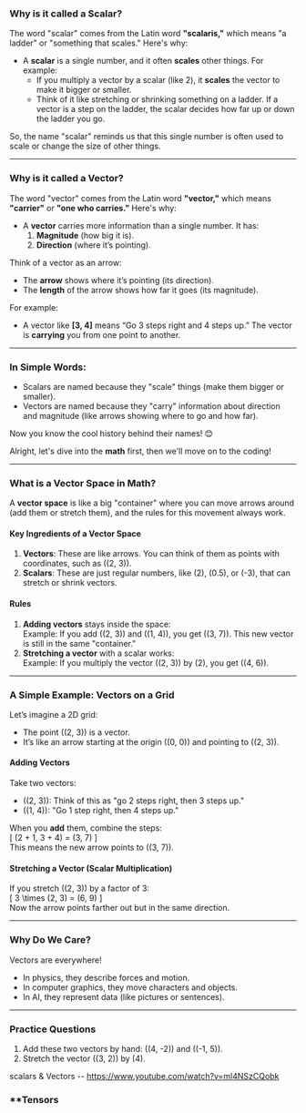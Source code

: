 ### **Why is it called a Scalar?**
The word "scalar" comes from the Latin word **"scalaris,"** which means "a ladder" or "something that scales." Here's why:

- A **scalar** is a single number, and it often **scales** other things. For example:
  - If you multiply a vector by a scalar (like 2), it **scales** the vector to make it bigger or smaller.
  - Think of it like stretching or shrinking something on a ladder. If a vector is a step on the ladder, the scalar decides how far up or down the ladder you go.

So, the name "scalar" reminds us that this single number is often used to scale or change the size of other things.

---

### **Why is it called a Vector?**
The word "vector" comes from the Latin word **"vector,"** which means **"carrier"** or **"one who carries."** Here's why:

- A **vector** carries more information than a single number. It has:
  1. **Magnitude** (how big it is).
  2. **Direction** (where it’s pointing).

Think of a vector as an arrow:
- The **arrow** shows where it’s pointing (its direction).
- The **length** of the arrow shows how far it goes (its magnitude).

For example:
- A vector like **[3, 4]** means “Go 3 steps right and 4 steps up.” The vector is **carrying** you from one point to another.

---

### **In Simple Words:**
- Scalars are named because they "scale" things (make them bigger or smaller).
- Vectors are named because they "carry" information about direction and magnitude (like arrows showing where to go and how far). 

Now you know the cool history behind their names! 😊




Alright, let's dive into the **math** first, then we'll move on to the coding!  

---

### **What is a Vector Space in Math?**  
A **vector space** is like a big "container" where you can move arrows around (add them or stretch them), and the rules for this movement always work.  

#### **Key Ingredients of a Vector Space**  
1. **Vectors**: These are like arrows. You can think of them as points with coordinates, such as \((2, 3)\).  
2. **Scalars**: These are just regular numbers, like \(2\), \(0.5\), or \(-3\), that can stretch or shrink vectors.  

#### **Rules**  
1. **Adding vectors** stays inside the space:  
   Example: If you add \((2, 3)\) and \((1, 4)\), you get \((3, 7)\). This new vector is still in the same "container."  
2. **Stretching a vector** with a scalar works:  
   Example: If you multiply the vector \((2, 3)\) by \(2\), you get \((4, 6)\).  

---

### **A Simple Example: Vectors on a Grid**  
Let’s imagine a 2D grid:  
- The point \((2, 3)\) is a vector.  
- It’s like an arrow starting at the origin \((0, 0)\) and pointing to \((2, 3)\).  

#### **Adding Vectors**  
Take two vectors:  
- \((2, 3)\): Think of this as "go 2 steps right, then 3 steps up."  
- \((1, 4)\): "Go 1 step right, then 4 steps up."  

When you **add** them, combine the steps:  
\[ (2 + 1, 3 + 4) = (3, 7) \]  
This means the new arrow points to \((3, 7)\).  

#### **Stretching a Vector (Scalar Multiplication)**  
If you stretch \((2, 3)\) by a factor of 3:  
\[ 3 \times (2, 3) = (6, 9) \]  
Now the arrow points farther out but in the same direction.  

---

### **Why Do We Care?**  
Vectors are everywhere!  
- In physics, they describe forces and motion.  
- In computer graphics, they move characters and objects.  
- In AI, they represent data (like pictures or sentences).  

---

### **Practice Questions**  
1. Add these two vectors by hand: \((4, -2)\) and \((-1, 5)\).  
2. Stretch the vector \((3, 2)\) by \(4\).  



scalars  & Vectors -- https://www.youtube.com/watch?v=ml4NSzCQobk


### **Tensors